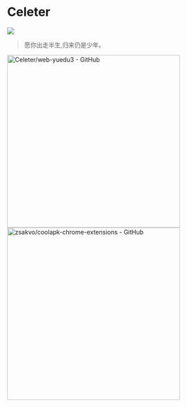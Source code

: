 # Celeter

[![](https://img.shields.io/badge/-gmail.com-D13559?style=flat-square&logo=gmail&logoColor=white&labelColor=D13559)](mailto:alansky114@gmail.com)

> 愿你出走半生,归来仍是少年。


<a href="https://github.com/Celeter/web-yuedu3" target="_blank"><img src="https://gh-card.dev/repos/Celeter/web-yuedu3.svg?fullname=" alt="Celeter/web-yuedu3 - GitHub" width="400px"></a> <a href="https://github.com/zsakvo/coolapk-chrome-extensions" target="_blank"><img src="https://gh-card.dev/repos/zsakvo/coolapk-chrome-extensions.svg?fullname=" alt="zsakvo/coolapk-chrome-extensions - GitHub" width="400px"></a>
